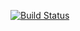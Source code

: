 [![Build Status](https://travis-ci.org/tusharchugh/cplusplus_explore.svg?branch=master)](http://travis-ci.org/tusharchugh/cplusplus_explore)
